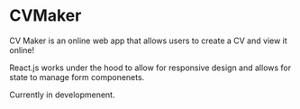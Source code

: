 # CVMaker
CV Maker is an online web app that allows users to create a CV and view it online!

React.js works under the hood to allow for responsive design and allows for state to manage form componenets.

Currently in developmenent.
